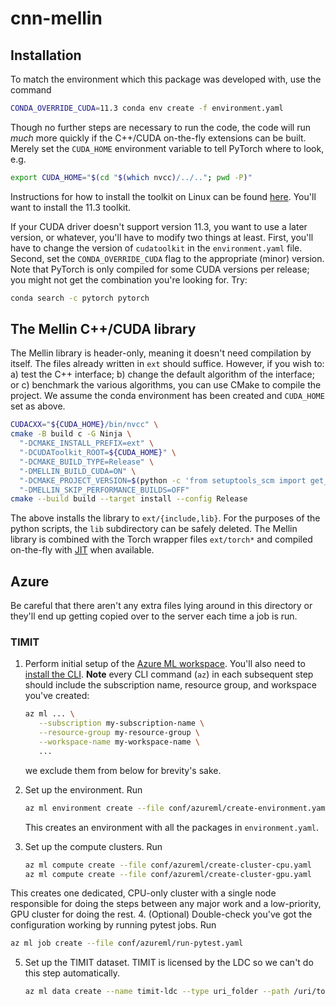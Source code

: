 # cnn-mellin

## Installation

To match the environment which this package was developed with, use the command

``` sh
CONDA_OVERRIDE_CUDA=11.3 conda env create -f environment.yaml
```

Though no further steps are necessary to run the code, the code will run *much*
more quickly if the C++/CUDA on-the-fly extensions can be built. Merely set the
`CUDA_HOME` environment variable to tell PyTorch where to look, e.g.

``` sh
export CUDA_HOME="$(cd "$(which nvcc)/../.."; pwd -P)"
```

Instructions for how to install the toolkit on Linux can be found
[here](https://docs.nvidia.com/cuda/cuda-installation-guide-linux/index.html).
You'll want to install the 11.3 toolkit.

If your CUDA driver doesn't support version 11.3, you want to use a later
version, or whatever, you'll have to modify two things at least. First, you'll
have to change the version of `cudatoolkit` in the `environment.yaml` file.
Second, set the `CONDA_OVERRIDE_CUDA` flag to the appropriate (minor) version.
Note that PyTorch is only compiled for some CUDA versions per release; you
might not get the combination you're looking for. Try:

``` sh
conda search -c pytorch pytorch
```

## The Mellin C++/CUDA library

The Mellin library is header-only, meaning it doesn't need compilation by
itself. The files already written in `ext` should suffice. However, if you wish
to: a) test the C++ interface; b) change the default algorithm of the
interface; or c) benchmark the various algorithms, you can use CMake to compile
the project. We assume the conda environment has been created and `CUDA_HOME`
set as above.

``` sh
CUDACXX="${CUDA_HOME}/bin/nvcc" \
cmake -B build c -G Ninja \
  "-DCMAKE_INSTALL_PREFIX=ext" \
  "-DCUDAToolkit_ROOT=${CUDA_HOME}" \
  "-DCMAKE_BUILD_TYPE=Release" \
  "-DMELLIN_BUILD_CUDA=ON" \
  "-DCMAKE_PROJECT_VERSION=$(python -c 'from setuptools_scm import get_version; print(get_version().split(".dev")[0])')" \
  "-DMELLIN_SKIP_PERFORMANCE_BUILDS=OFF"
cmake --build build --target install --config Release
```

The above installs the library to `ext/{include,lib}`. For the purposes of the
python scripts, the `lib` subdirectory can be safely deleted. The Mellin
library is combined with the Torch wrapper files `ext/torch*` and compiled
on-the-fly with
[JIT](https://pytorch.org/tutorials/advanced/cpp_extension.html#jit-compiling-extensions)
when available.

## Azure

Be careful that there aren't any extra files lying around in this directory or
they'll end up getting copied over to the server each time a job is run.

### TIMIT

1. Perform initial setup of the [Azure ML
   workspace](https://docs.microsoft.com/en-us/azure/machine-learning/quickstart-create-resources).
   You'll also need to [install the
   CLI](https://docs.microsoft.com/en-us/azure/machine-learning/how-to-configure-cli?tabs=public).
   **Note** every CLI command (`az`) in each subsequent step should include
   the subscription name, resource group, and workspace you've created:

   ``` sh
   az ml ... \
      --subscription my-subscription-name \
      --resource-group my-resource-group \
      --workspace-name my-workspace-name \
      ...
   ```

   we exclude them from below for brevity's sake.
2. Set up the environment. Run

   ``` sh
   az ml environment create --file conf/azureml/create-environment.yaml
   ```

   This creates an environment with all the packages in `environment.yaml`.
3. Set up the compute clusters. Run

   ``` sh
   az ml compute create --file conf/azureml/create-cluster-cpu.yaml
   az ml compute create --file conf/azureml/create-cluster-gpu.yaml
   ```

  This creates one dedicated, CPU-only cluster with a single node responsible
  for doing the steps between any major work and a low-priority, GPU cluster
  for doing the rest.
4. (Optional) Double-check you've got the configuration working by running
   pytest jobs. Run

   ``` sh
   az ml job create --file conf/azureml/run-pytest.yaml
   ```

5. Set up the TIMIT dataset. TIMIT is licensed by the LDC so we can't do this
   step automatically.

   ``` sh
   az ml data create --name timit-ldc --type uri_folder --path /uri/to/timit
   ```

